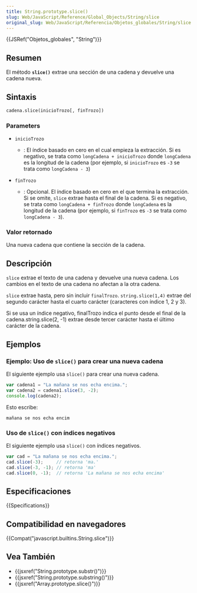 ```yaml
---
title: String.prototype.slice()
slug: Web/JavaScript/Reference/Global_Objects/String/slice
original_slug: Web/JavaScript/Referencia/Objetos_globales/String/slice
---
```


{{JSRef("Objetos_globales", "String")}}

## Resumen

El método **`slice()`** extrae una sección de una cadena y devuelve una cadena nueva.

## Sintaxis

```html
cadena.slice(inicioTrozo[, finTrozo])
```

### Parameters

- `inicioTrozo`
  - : El índice basado en cero en el cual empieza la extracción. Si es negativo, se trata como `longCadena + inicioTrozo` donde `longCadena` es la longitud de la cadena (por ejemplo, si `inicioTrozo` es `-3` se trata como `longCadena - 3`)

- `finTrozo`
  - : Opcional. El índice basado en cero en el que termina la extracción. Si se omite, `slice` extrae hasta el final de la cadena. Si es negativo, se trata como `longCadena + finTrozo` donde `longCadena` es la longitud de la cadena (por ejemplo, si `finTrozo` es `-3` se trata como `longCadena - 3`).

### Valor retornado

Una nueva cadena que contiene la sección de la cadena.

## Descripción

`slice` extrae el texto de una cadena y devuelve una nueva cadena. Los cambios en el texto de una cadena no afectan a la otra cadena.

`slice` extrae hasta, pero sin incluir `finalTrozo`. `string.slice(1,4)` extrae del segundo carácter hasta el cuarto carácter (caracteres con índice 1, 2 y 3).

Si se usa un índice negativo, finalTrozo indica el punto desde el final de la cadena.string.slice(2, -1) extrae desde tercer carácter hasta el último carácter de la cadena.

## Ejemplos

### Ejemplo: Uso de `slice()` para crear una nueva cadena

El siguiente ejemplo usa `slice()` para crear una nueva cadena.

```js
var cadena1 = "La mañana se nos echa encima.";
var cadena2 = cadena1.slice(3, -2);
console.log(cadena2);
```

Esto escribe:

```
mañana se nos echa encim
```

### Uso de `slice()` con índices negativos

El siguiente ejemplo usa `slice()` con índices negativos.

```js
var cad = "La mañana se nos echa encima.";
cad.slice(-3);     // retorna 'ma.'
cad.slice(-3, -1); // retorna 'ma'
cad.slice(0, -1);  // retorna 'La mañana se nos echa encima'
```

## Especificaciones

{{Specifications}}

## Compatibilidad en navegadores

{{Compat("javascript.builtins.String.slice")}}

## Vea También

- {{jsxref("String.prototype.substr()")}}
- {{jsxref("String.prototype.substring()")}}
- {{jsxref("Array.prototype.slice()")}}
